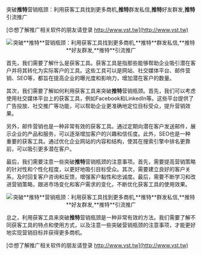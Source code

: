 突破**推特**营销瓶颈：利用获客工具找到更多商机,**推特**群发私信,**推特**好友群发,**推特**引流推广

[😍想了解推广相关软件的朋友请登录 http://www.vst.tw](http://www.vst.tw)

 <center><img src="https://vst.tw/MP4/tuiguang/png/3.png" alt="突破**推特**营销瓶颈：利用获客工具找到更多商机,**推特**群发私信,**推特**好友群发,**推特**引流推广"></center>

首先，我们需要了解什么是获客工具。获客工具是指那些能够帮助企业吸引潜在客户并将其转化为实际客户的工具。这些工具可以是网站、社交媒体平台、邮件营销、SEO等，都旨在提高企业的曝光度和影响力，增加潜在客户的数量。

其次，我们需要了解如何利用获客工具来突破**推特**营销瓶颈。首先，我们可以考虑使用社交媒体平台上的获客工具，例如Facebook和LinkedIn等。这些平台提供了广告投放、社交推广等功能，可以帮助企业更准确地定位目标受众，提升营销效果。

另外，邮件营销也是一种非常有效的获客工具。通过定期向潜在客户发送邮件，展示企业的产品和服务，可以逐渐增加客户的兴趣和信任度。此外，SEO也是一种重要的获客工具。通过优化企业网站的内容和结构，使其在搜索引擎中排名更靠前，可以吸引更多潜在客户。

最后，我们需要注意一些突破**推特**营销瓶颈的注意事项。首先，需要提高营销策略的针对性和个性化程度，以更好地吸引目标受众。其次，需要建立良好的客户关系，及时回复客户咨询和反馈，增强客户黏性和忠诚度。最后，需要不断学习和改进营销策略，跟进市场变化和客户需求的变化，不断优化获客工具的使用效果。

 <center><img src="https://vst.tw/MP4/tuiguang/png/1.png" alt="突破**推特**营销瓶颈：利用获客工具找到更多商机,**推特**群发私信,**推特**好友群发,**推特**引流推广"></center>

总之，利用获客工具来突破**推特**营销瓶颈是一种非常有效的方法。我们需要了解不同获客工具的特点和使用方式，以及注意一些突破营销瓶颈的注意事项，才能更好地实现营销目标并获得更多商机。

[😍想了解推广相关软件的朋友请登录 http://www.vst.tw](http://www.vst.tw)



